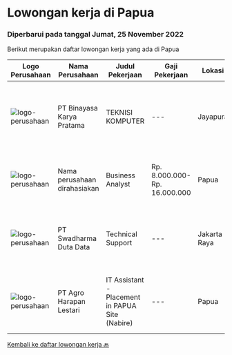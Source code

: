 
  # Lowongan kerja di Papua

  ### Diperbarui pada tanggal Jumat, 25 November 2022

  Berikut merupakan daftar lowongan kerja yang ada di Papua

  |Logo Perusahaan | Nama Perusahaan | Judul Pekerjaan | Gaji Pekerjaan | Lokasi | Deskripsi | Tanggal diunggah | Pranala |
  | -------------- | --------------- | --------------- | --------- | --------- | -------------- | ------- | ----------- |
  |![logo-perusahaan](https://image-service-cdn.seek.com.au/7683c13df98531e06c6746a4aaa4a41636e7bb3a/ee4dce1061f3f616224767ad58cb2fc751b8d2dc)|PT Binayasa Karya Pratama|TEKNISI KOMPUTER|---|Jayapura|Tanggung Jawab Pekerjaan: Melakukan pemantauan terhadap perangkat serta maintenance yang bersifat preventif seperti update patch Operating System dan...|Rabu, 23 November 2022|https://www.jobstreet.co.id/id/job/teknisi-komputer-4117581?token=0~aaf8b5b1-c609-4dd1-a201-d795c0eedad2&sectionRank=1&jobId=jobstreet-id-job-4117581|
|![logo-perusahaan](https://i.ibb.co/sqvTCh9/112815900-stock-vector-no-image-available-icon-flat-vector.webp)|Nama perusahaan dirahasiakan|Business Analyst|Rp. 8.000.000-Rp. 16.000.000|Papua|Requirements:·       Minimum 2 years of experience in IT Field as a Business Analysis.·       Exceptional analytical and conceptual thinking...|Rabu, 23 November 2022|https://www.jobstreet.co.id/id/job/business-analyst-4118395?token=0~aaf8b5b1-c609-4dd1-a201-d795c0eedad2&sectionRank=2&jobId=jobstreet-id-job-4118395|
|![logo-perusahaan](https://image-service-cdn.seek.com.au/0dc8e99010397b52d23c25a2b9dad3a300cd0580/ee4dce1061f3f616224767ad58cb2fc751b8d2dc)|PT Swadharma Duta Data|Technical Support|---|Jakarta Raya|Pendidikan minimum D3/S1 Jurusan IT IPK Minimum 2.75 Memiliki pengalaman minimal 1 tahun (diutamakan) telah berhasil menyelesaikan ujian sertifikasi...|Rabu, 16 November 2022|https://www.jobstreet.co.id/id/job/technical-support-4108019?token=0~aaf8b5b1-c609-4dd1-a201-d795c0eedad2&sectionRank=3&jobId=jobstreet-id-job-4108019|
|![logo-perusahaan](https://image-service-cdn.seek.com.au/cf504cf0fd63cff79d8947c0ec301d1bfb683f57/ee4dce1061f3f616224767ad58cb2fc751b8d2dc)|PT Agro Harapan Lestari|IT Assistant - Placement in PAPUA Site (Nabire)|---|Papua|Job Descriptions: Microsoft Windows Server (2003, 2008R2) administration, installation, disaster recovery planning, backups, performance analysis, and...|Selasa, 15 November 2022|https://www.jobstreet.co.id/id/job/it-assistant-placement-in-papua-site-nabire-4107564?token=0~aaf8b5b1-c609-4dd1-a201-d795c0eedad2&sectionRank=4&jobId=jobstreet-id-job-4107564|


  [Kembali ke daftar lowongan kerja 🔙](../README.md#daftar-lowongan-kerja)
  